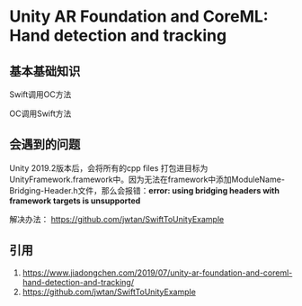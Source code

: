 # Unity AR Foundation and CoreML: Hand detection and tracking

## 基本基础知识

Swift调用OC方法

OC调用Swift方法

## 会遇到的问题

Unity 2019.2版本后，会将所有的cpp files 打包进目标为UnityFramework.framework中。因为无法在framework中添加ModuleName-Bridging-Header.h文件，那么会报错：**error: using bridging headers with framework targets is unsupported**

解决办法：
https://github.com/jwtan/SwiftToUnityExample



## 引用
1. https://www.jiadongchen.com/2019/07/unity-ar-foundation-and-coreml-hand-detection-and-tracking/
2. https://github.com/jwtan/SwiftToUnityExample
